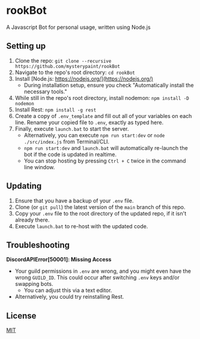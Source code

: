 # rookBot
A Javascript Bot for personal usage, written using Node.js

## Setting up
1. Clone the repo: ``git clone --recursive https://github.com/mysterypaint/rookBot``
2. Navigate to the repo's root directory: ``cd rookBot``
3. Install [Node.js: https://nodejs.org/](https://nodejs.org/)
     * During installation setup, ensure you check "Automatically install the necessary tools."
4. While still in the repo's root directory, install nodemon: ``npm install -D nodemon``
5. Install Rest: ``npm install -g rest``
6. Create a copy of ``.env_template`` and fill out all of your variables on each line. Rename your copied file to ``.env``, exactly as typed here.
7. Finally, execute ``launch.bat`` to start the server.
     * Alternatively, you can execute ``npm run start:dev`` or ``node ./src/index.js`` from Terminal/CLI.
     * ``npm run start:dev`` and ``launch.bat`` will automatically re-launch the bot if the code is updated in realtime.
     * You can stop hosting by pressing ``Ctrl + C`` twice in the command line window.

## Updating
1. Ensure that you have a backup of your ``.env`` file.
2. Clone (or ``git pull``) the latest version of the ``main`` branch of this repo.
3. Copy your ``.env`` file to the root directory of the updated repo, if it isn't already there.
4. Execute ``launch.bat`` to re-host with the updated code.

## Troubleshooting
**DiscordAPIError[50001]: Missing Access**
* Your guild permissions in ``.env`` are wrong, and you might even have the wrong ``GUILD_ID``. This could occur after switching ``.env`` keys and/or swapping bots.
    * You can adjust this via a text editor.
* Alternatively, you could try reinstalling Rest.

## License
[MIT](https://choosealicense.com/licenses/mit/)